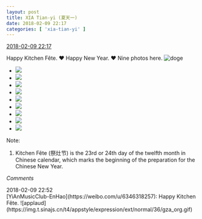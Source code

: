 ```yaml
---
layout: post
title: XIA Tian-yi (夏天一)
date: 2018-02-09 22:17
categories: [ 'xia-tian-yi' ]
---
```


<div class="weibo-info">
  <a href="https://weibo.com/6286030291/G2mGItoYT">2018-02-09 22:17</a>
</div>

Happy Kitchen Fête. :heart: Happy New Year. :heart: Nine photos here. ![doge](https://img.t.sinajs.cn/t4/appstyle/expression/ext/normal/b6/doge_org.gif)

<!-- more -->

<ul class="weibo-pic-list-3">
  <li class="weibo-pic">
    <a href="https://wx1.sinaimg.cn/mw690/006RpxDlgy1foajypkcbsj30qo0ziahw.jpg"><img src="https://wx1.sinaimg.cn/thumb150/006RpxDlgy1foajypkcbsj30qo0ziahw.jpg"/></a>
  </li>
  <li class="weibo-pic">
    <a href="https://wx4.sinaimg.cn/mw690/006RpxDlgy1foajyr07yhj30qo0zitgq.jpg"><img src="https://wx4.sinaimg.cn/thumb150/006RpxDlgy1foajyr07yhj30qo0zitgq.jpg"/></a>
  </li>
  <li class="weibo-pic">
    <a href="https://wx4.sinaimg.cn/mw690/006RpxDlgy1foajysf662j30qo0ziahx.jpg"><img src="https://wx4.sinaimg.cn/thumb150/006RpxDlgy1foajysf662j30qo0ziahx.jpg"/></a>
  </li>
  <li class="weibo-pic">
    <a href="https://wx3.sinaimg.cn/mw690/006RpxDlgy1foajyoa4imj30qo0zidn3.jpg"><img src="https://wx3.sinaimg.cn/thumb150/006RpxDlgy1foajyoa4imj30qo0zidn3.jpg"/></a>
  </li>
  <li class="weibo-pic">
    <a href="https://wx2.sinaimg.cn/mw690/006RpxDlgy1foajyv87lvj30qo0zitfx.jpg"><img src="https://wx2.sinaimg.cn/thumb150/006RpxDlgy1foajyv87lvj30qo0zitfx.jpg"/></a>
  </li>
  <li class="weibo-pic">
    <a href="https://wx4.sinaimg.cn/mw690/006RpxDlgy1foajyww9kjj30qo0zigsv.jpg"><img src="https://wx4.sinaimg.cn/thumb150/006RpxDlgy1foajyww9kjj30qo0zigsv.jpg"/></a>
  </li>
  <li class="weibo-pic">
    <a href="https://wx3.sinaimg.cn/mw690/006RpxDlgy1foajyxruq8j30qo0ziter.jpg"><img src="https://wx3.sinaimg.cn/thumb150/006RpxDlgy1foajyxruq8j30qo0ziter.jpg"/></a>
  </li>
  <li class="weibo-pic">
    <a href="https://wx1.sinaimg.cn/mw690/006RpxDlgy1foajyyzxdsj30qo0zijz2.jpg"><img src="https://wx1.sinaimg.cn/thumb150/006RpxDlgy1foajyyzxdsj30qo0zijz2.jpg"/></a>
  </li>
  <li class="weibo-pic">
    <a href="https://wx1.sinaimg.cn/mw690/006RpxDlgy1foajz0dgtwj30qo0uw0y6.jpg"><img src="https://wx1.sinaimg.cn/thumb150/006RpxDlgy1foajz0dgtwj30qo0uw0y6.jpg"/></a>
  </li>
</ul>

Note:
1. Kitchen Fête (祭灶节) is the 23rd or 24th day of the twelfth month in Chinese calendar, which marks the beginning of the preparation for the Chinese New Year.

*Comments*

<div class="weibo-info">2018-02-09 22:52</div>
[YiAnMusicClub-EnHao](https://weibo.com/u/6346318257): Happy Kitchen Fête. ![applaud](https://img.t.sinajs.cn/t4/appstyle/expression/ext/normal/36/gza_org.gif)
